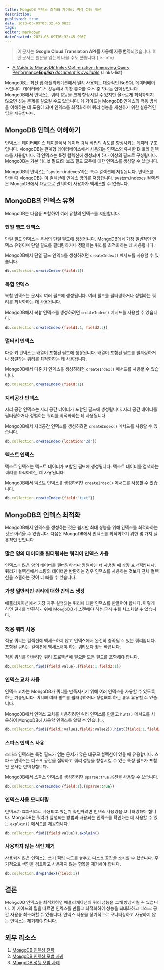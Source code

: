 ```yaml
---
title: MongoDB 인덱스 최적화 가이드: 쿼리 성능 개선
description: 
published: true
date: 2023-03-09T05:32:45.903Z
tags: 
editor: markdown
dateCreated: 2023-03-09T05:32:45.903Z
---
```


> 이 문서는 **Google Cloud Translation API를 사용해 자동 번역**되었습니다.
어떤 문서는 원문을 읽는게 나을 수도 있습니다.{.is-info}



- [A Guide to MongoDB Index Optimization: Improving Query Performance***English** document is available*](/en/Knowledge-base/NoSQL/a-guide-to-mongodb-index-optimization-improving-query-performance)
{.links-list}

MongoDB는 최신 웹 애플리케이션에서 널리 사용되는 대중적인 NoSQL 데이터베이스입니다. 데이터베이스 성능에서 가장 중요한 요소 중 하나는 인덱싱입니다. MongoDB에서 인덱스는 쿼리 성능을 크게 향상시킬 수 있지만 올바르게 최적화되지 않으면 성능 문제를 일으킬 수도 있습니다. 이 가이드는 MongoDB 인덱스의 작동 방식을 이해하는 데 도움이 되며 인덱스를 최적화하여 쿼리 성능을 개선하기 위한 실용적인 팁을 제공합니다.

## MongoDB 인덱스 이해하기

인덱스는 데이터베이스 테이블에서 데이터 검색 작업의 속도를 향상시키는 데이터 구조입니다. MongoDB는 관계형 데이터베이스에서 사용되는 인덱스와 유사한 B-트리 인덱스를 사용합니다. 각 인덱스는 특정 컬렉션에 생성되며 하나 이상의 필드로 구성됩니다. MongoDB는 기본 키(_id 필드)와 보조 필드 모두에 대한 인덱스를 생성할 수 있습니다.

MongoDB의 인덱스는 'system.indexes'라는 특수 컬렉션에 저장됩니다. 인덱스를 만들 때 MongoDB는 이 컬렉션에 인덱스 정의를 저장합니다. system.indexes 컬렉션은 MongoDB에서 자동으로 관리하며 사용자가 액세스할 수 없습니다.

## MongoDB의 인덱스 유형

MongoDB는 다음을 포함하여 여러 유형의 인덱스를 지원합니다.

### 단일 필드 인덱스

단일 필드 인덱스는 문서의 단일 필드에 생성됩니다. MongoDB에서 가장 일반적인 인덱스 유형이며 단일 필드를 필터링하거나 정렬하는 쿼리를 최적화하는 데 사용됩니다.

MongoDB에서 단일 필드 인덱스를 생성하려면 `createIndex()` 메서드를 사용할 수 있습니다.

```javascript
db.collection.createIndex({field:1})
```

### 복합 인덱스

복합 인덱스는 문서의 여러 필드에 생성됩니다. 여러 필드를 필터링하거나 정렬하는 쿼리를 최적화하는 데 사용됩니다.

MongoDB에서 복합 인덱스를 생성하려면 `createIndex()` 메서드를 사용할 수 있습니다.

```javascript
db.collection.createIndex({field1:1, field2:1})
```

### 멀티키 인덱스

다중 키 인덱스는 배열이 포함된 필드에 생성됩니다. 배열이 포함된 필드를 필터링하거나 정렬하는 쿼리를 최적화하는 데 사용됩니다.

MongoDB에서 다중 키 인덱스를 생성하려면 `createIndex()` 메서드를 사용할 수 있습니다.

```javascript
db.collection.createIndex({field:1})
```

### 지리공간 인덱스

지리 공간 인덱스는 지리 공간 데이터가 포함된 필드에 생성됩니다. 지리 공간 데이터를 필터링하거나 정렬하는 쿼리를 최적화하는 데 사용됩니다.

MongoDB에서 지리공간 인덱스를 생성하려면 `createIndex()` 메서드를 사용할 수 있습니다.

```javascript
db.collection.createIndex({location:"2d"})
```

### 텍스트 인덱스

텍스트 인덱스는 텍스트 데이터가 포함된 필드에 생성됩니다. 텍스트 데이터를 검색하는 쿼리를 최적화하는 데 사용됩니다.

MongoDB에서 텍스트 인덱스를 생성하려면 `createIndex()` 메서드를 사용할 수 있습니다.

```javascript
db.collection.createIndex({field:"text"})
```

## MongoDB의 인덱스 최적화

MongoDB에서 인덱스를 생성하는 것은 쉽지만 최대 성능을 위해 인덱스를 최적화하는 것은 어려울 수 있습니다. 다음은 MongoDB에서 인덱스를 최적화하기 위한 몇 가지 실용적인 팁입니다.

### 많은 양의 데이터를 필터링하는 쿼리에 인덱스 사용

인덱스는 많은 양의 데이터를 필터링하거나 정렬하는 데 사용될 때 가장 효과적입니다. 쿼리가 컬렉션에서 소량의 데이터만 반환하는 경우 인덱스를 사용하는 것보다 전체 컬렉션을 스캔하는 것이 더 빠를 수 있습니다.

### 가장 일반적인 쿼리에 대한 인덱스 생성

애플리케이션에서 가장 자주 실행되는 쿼리에 대한 인덱스를 만들어야 합니다. 이렇게 하면 결과를 반환하기 위해 MongoDB가 스캔해야 하는 문서 수를 최소화할 수 있습니다.

### 적용 쿼리 사용

적용 쿼리는 컬렉션에 액세스하지 않고 인덱스에서 완전히 충족될 수 있는 쿼리입니다. 포함된 쿼리는 컬렉션에 액세스해야 하는 쿼리보다 훨씬 빠릅니다.

적용 쿼리를 만들려면 쿼리 프로젝션에 필요한 모든 필드를 포함해야 합니다.

```javascript
db.collection.find({field:value},{field1:1,field2:1})
```

### 인덱스 교차 사용

인덱스 교차는 MongoDB가 쿼리를 만족시키기 위해 여러 인덱스를 사용할 수 있도록 하는 기술입니다. 쿼리에 여러 필드를 필터링하거나 정렬해야 하는 경우 유용할 수 있습니다.

MongoDB에서 인덱스 교차를 사용하려면 여러 인덱스를 만들고 `hint()` 메서드를 사용하여 MongoDB에 사용할 인덱스를 알릴 수 있습니다.

```javascript
db.collection.find({field1:value1,field2:value2}).hint({field1:1,field2:1})
```

### 스파스 인덱스 사용

스파스 인덱스는 특정 필드가 없는 문서가 많은 대규모 컬렉션이 있을 때 유용합니다. 스파스 인덱스는 디스크 공간을 절약하고 쿼리 성능을 향상시킬 수 있는 특정 필드가 포함된 문서만 인덱싱합니다.

MongoDB에서 스파스 인덱스를 생성하려면 `sparse:true` 옵션을 사용할 수 있습니다.

```javascript
db.collection.createIndex({field:1},{sparse:true})
```

### 인덱스 사용 모니터링

인덱스가 효과적으로 사용되고 있는지 확인하려면 인덱스 사용량을 모니터링해야 합니다. MongoDB는 쿼리가 실행되는 방법과 사용되는 인덱스를 확인하는 데 사용할 수 있는 `explain()` 메서드를 제공합니다.

```javascript
db.collection.find({field:value}).explain()
```

### 사용하지 않는 색인 제거

사용되지 않은 인덱스는 쓰기 작업 속도를 늦추고 디스크 공간을 소비할 수 있습니다. 주기적으로 색인을 검토하고 사용하지 않는 항목을 제거해야 합니다.

```javascript
db.collection.dropIndex({field:1})
```

## 결론

MongoDB 인덱스를 최적화하면 애플리케이션의 쿼리 성능을 크게 향상시킬 수 있습니다. 이 가이드의 팁을 따르면 인덱스를 만들고 최적화하여 성능을 최대화하고 디스크 공간 사용을 최소화할 수 있습니다. 인덱스 사용을 정기적으로 모니터링하고 사용하지 않는 인덱스는 제거해야 합니다.

## 외부 리소스

1. [MongoDB 인덱싱 전략](https://docs.mongodb.com/manual/applications/indexes/)
2. [MongoDB 인덱싱 모범 사례](https://docs.mongodb.com/manual/core/index-best-practices/)
3. [MongoDB 성능 모범 사례](https://docs.mongodb.com/manual/administration/analyzing-mongodb-performance/)